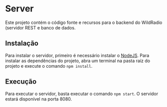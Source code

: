 # Server

Este projeto contém o código fonte e recursos para o backend do WildRadio (servidor REST e banco de dados.

## Instalação

Para instalar o servidor, primeiro é necessário instalar o [NodeJS](https://nodejs.org/en/). Para instalar as dependências do projeto, abra um terminal na pasta raíz do projeto e execute o comando `npm install`.

## Execução

Para executar o servidor, basta executar o comando `npm start`. O servidor estará disponível na porta 8080.